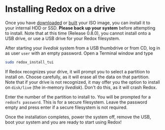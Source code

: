 # Installing Redox on a drive

Once you have [downloaded](./ch02-03-real-hardware.html) or [built](./ch02-05-building-redox.html) your ISO image, you can install it to your internal HDD or SSD. **Please back up your system** before attempting to install. Note that at this time (Release 0.8.0), you cannot install onto a USB drive, or use a USB drive for your Redox filesystem. 

After starting your *livedisk* system from a USB thumbdrive or from CD, log in as user `user` with an empty password. Open a Terminal window and type 
```sh
sudo redox_install_tui
```

If Redox recognizes your drive, it will prompt you to select a partition to install on. Choose carefully, as it will erase all the data on that partition. Note that if your drive is not recognized, it may offer you the option to install on `disk/live` (the in-memory *livedisk*). Don't do this, as it will crash Redox. 

Enter the number of the partition to install to. You will be prompted for a `redoxfs password`. This is for a secure filesystem. Leave the password empty and press enter if a secure filesystem is not required. 

Once the installation completes, power the system off, remove the USB, boot your system and you are ready to start using Redox!